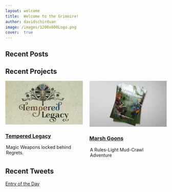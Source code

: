 ```yaml
---
layout: welcome
title:  Welcome to the Grimoire!
author: davidschirduan
image: /images/1200x600Logo.png
cover:  true
---
```

<!--author-->

## Recent Posts
<!--posts-->

## Recent Projects
<div class="columns">
<div class="column column-1-2">
    <article class="project-card">
      <a href="/tempered-legacy" class="no-hover no-print-link flip-project" tabindex="-1">
        <div class="project-card-img img sixteen-nine">
          <img src="/images/temperedlegacy.png" alt="Tempered Legacy" sizes="(min-width: 90em) 22.5rem, (min-width: 54em) 19.5rem, (min-width: 42em) 17.5rem, 100vw">
        </div>
      </a>
      <h3 class="project-card-title">
        <a href="/tempered-legacy" class="flip-title">Tempered Legacy</a>
      </h3>
      <legend class="project-card-text fine faded">Magic Weapons locked behind Regrets.</legend>
    </article>
  </div>
  <div class="column column-1-2">
    <article class="project-card">
      <a href="/marsh-goons" class="no-hover no-print-link flip-project" tabindex="-1">
        <div class="project-card-img img sixteen-nine">
          <img src="/images/MG-COVER.png" alt="Marsh Goons" sizes="(min-width: 90em) 22.5rem, (min-width: 54em) 19.5rem, (min-width: 42em) 17.5rem, 100vw">
        </div>
      </a>
      <h3 class="project-card-title">
        <a href="/marsh-goons" class="flip-title">Marsh Goons</a>
      </h3>
      <legend class="project-card-text fine faded">A Rules-Light Mud-Crawl Adventure</legend>
    </article>
  </div>
</div>

## Recent Tweets

<a class="twitter-timeline" data-show-replies="false" data-tweet-limit="5" data-chrome="noheader nofooter noscrollbar" data-dnt="true"
	  href="https://twitter.com/davidschirduan">Entry of the Day</a>

<script async src="//platform.twitter.com/widgets.js" charset="utf-8"></script>